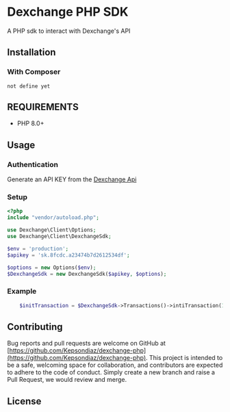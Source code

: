 # Dexchange PHP SDK
A PHP sdk to interact with Dexchange's API

## Installation  

### With Composer

`not define yet`

## REQUIREMENTS
- PHP 8.0+

## Usage
### Authentication
Generate an API KEY from the <a href="https://docs-api.dexchange.sn/introduction" target="_blank">Dexchange Api</a>  

### Setup

```php
<?php
include "vendor/autoload.php";

use Dexchange\Client\Options;
use Dexchange\Client\DexchangeSdk;

$env = 'production';
$apikey = 'sk.8fcdc.a23474b7d2612534df';

$options = new Options($env);
$DexchangeSdk = new DexchangeSdk($apikey, $options);
```

### Example

```php
    $initTransaction = $DexchangeSdk->Transactions()->intiTransaction(123, 'callBackUrl', 'externalTransactionId', 'failureUrl', 'number', 'serviceCode', 'successUrl');
``` 

## Contributing

Bug reports and pull requests are welcome on GitHub at [https://github.com/Kepsondiaz/dexchange-php](https://github.com/Kepsondiaz/dexchange-php). This project is intended to be a safe, welcoming space for collaboration, and contributors are expected to adhere to the code of conduct. Simply create a new branch and raise a Pull Request, we would review and merge.

## License